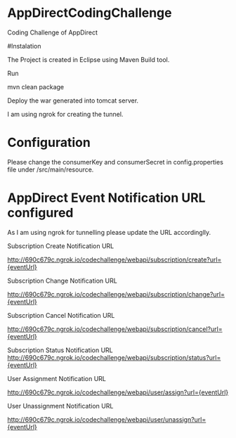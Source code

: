 # AppDirectCodingChallenge
Coding Challenge of AppDirect


#Instalation

The Project is created in Eclipse using Maven Build tool.

Run 

mvn clean package

Deploy the war generated into tomcat server.

I am using ngrok for creating the tunnel.

# Configuration

Please change the consumerKey and consumerSecret in config.properties file under /src/main/resource.



# AppDirect Event Notification URL configured

As I am using ngrok for tunnelling please update the URL accordinglly.

Subscription Create Notification URL

http://690c679c.ngrok.io/codechallenge/webapi/subscription/create?url={eventUrl}

Subscription Change Notification URL

http://690c679c.ngrok.io/codechallenge/webapi/subscription/change?url={eventUrl}

Subscription Cancel Notification URL

http://690c679c.ngrok.io/codechallenge/webapi/subscription/cancel?url={eventUrl}

Subscription Status Notification URL
http://690c679c.ngrok.io/codechallenge/webapi/subscription/status?url={eventUrl}

User Assignment Notification URL

http://690c679c.ngrok.io/codechallenge/webapi/user/assign?url={eventUrl}

User Unassignment Notification URL

http://690c679c.ngrok.io/codechallenge/webapi/user/unassign?url={eventUrl}

